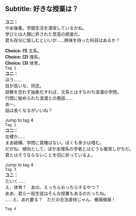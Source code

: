# 

  
## Subtitle: 好きな授業は？
  
**ユニ：**  
やあ後輩。学園生活を満喫しているかね。  
学びとは人類に許された至高の娯楽だ。  
君も存分に愉しむといいが……興味を持った科目はあるか？  
  
**Choice: (1)**  文系。  
**Choice: (2)**  理系。  
**Choice: (3)**  体育。  
`Tag 1`  
**ユニ：**  
ほう……  
目が高いな、同志。  
誤解を恐れず抽象化すれば、文系とはすなわち浪漫の学問。  
行間に秘められた浪漫との邂逅……  
あー、  
話は長くなるがいいね？  
  
Jump to tag 4  
`Tag 2`  
**ユニ：**  
左様か……  
まあ結構、学問に貴賤はない。ぼくも多少は嗜む。  
だがね、傾向として、ぼかあ理系の学者とはどうも衝突しがちだ。  
君とはそうならないことを切に祈っているよ。  
  
Jump to tag 4  
`Tag 3`  
**ユニ：**  
たいく……  
え、体育？　あの、えっちらおっちらするやつ？  
ああ、君ら一般生徒はそんな授業もあるのだったね。  
……え、あれ要る？　ただの合法虐待じゃん、撤廃撤廃！  
  
`Tag 4`  
